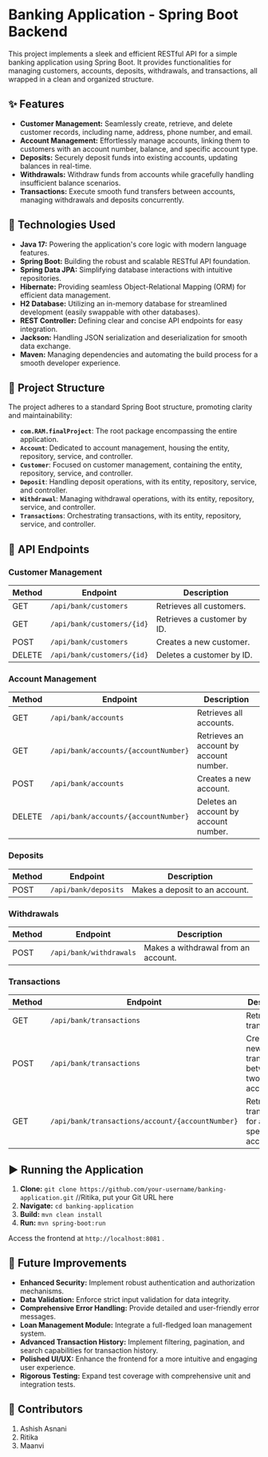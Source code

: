 # Banking Application - Spring Boot Backend

This project implements a sleek and efficient RESTful API for a simple banking application using Spring Boot. It provides functionalities for managing customers, accounts, deposits, withdrawals, and transactions, all wrapped in a clean and organized structure.

## ✨ Features

- **Customer Management:** Seamlessly create, retrieve, and delete customer records, including name, address, phone number, and email.
- **Account Management:** Effortlessly manage accounts, linking them to customers with an account number, balance, and specific account type.
- **Deposits:** Securely deposit funds into existing accounts, updating balances in real-time.
- **Withdrawals:** Withdraw funds from accounts while gracefully handling insufficient balance scenarios.
- **Transactions:** Execute smooth fund transfers between accounts, managing withdrawals and deposits concurrently.

## 🚀 Technologies Used

- **Java 17:** Powering the application's core logic with modern language features.
- **Spring Boot:** Building the robust and scalable RESTful API foundation.
- **Spring Data JPA:** Simplifying database interactions with intuitive repositories.
- **Hibernate:** Providing seamless Object-Relational Mapping (ORM) for efficient data management.
- **H2 Database:** Utilizing an in-memory database for streamlined development (easily swappable with other databases).
- **REST Controller:** Defining clear and concise API endpoints for easy integration.
- **Jackson:** Handling JSON serialization and deserialization for smooth data exchange.
- **Maven:** Managing dependencies and automating the build process for a smooth developer experience.

## 📂 Project Structure

The project adheres to a standard Spring Boot structure, promoting clarity and maintainability:

- **`com.RAM.finalProject`**: The root package encompassing the entire application.
- **`Account`**: Dedicated to account management, housing the entity, repository, service, and controller.
- **`Customer`**: Focused on customer management, containing the entity, repository, service, and controller.
- **`Deposit`**: Handling deposit operations, with its entity, repository, service, and controller.
- **`Withdrawal`**: Managing withdrawal operations, with its entity, repository, service, and controller.
- **`Transactions`**: Orchestrating transactions, with its entity, repository, service, and controller.

## 🔗 API Endpoints

### Customer Management

| Method | Endpoint                   | Description                 |
| ------ | -------------------------- | --------------------------- |
| GET    | `/api/bank/customers`      | Retrieves all customers.    |
| GET    | `/api/bank/customers/{id}` | Retrieves a customer by ID. |
| POST   | `/api/bank/customers`      | Creates a new customer.     |
| DELETE | `/api/bank/customers/{id}` | Deletes a customer by ID.   |

### Account Management

| Method | Endpoint                             | Description                             |
| ------ | ------------------------------------ | --------------------------------------- |
| GET    | `/api/bank/accounts`                 | Retrieves all accounts.                 |
| GET    | `/api/bank/accounts/{accountNumber}` | Retrieves an account by account number. |
| POST   | `/api/bank/accounts`                 | Creates a new account.                  |
| DELETE | `/api/bank/accounts/{accountNumber}` | Deletes an account by account number.   |

### Deposits

| Method | Endpoint             | Description                    |
| ------ | -------------------- | ------------------------------ |
| POST   | `/api/bank/deposits` | Makes a deposit to an account. |

### Withdrawals

| Method | Endpoint                | Description                         |
| ------ | ----------------------- | ----------------------------------- |
| POST   | `/api/bank/withdrawals` | Makes a withdrawal from an account. |

### Transactions

| Method | Endpoint                                         | Description                                     |
| ------ | ------------------------------------------------ | ----------------------------------------------- |
| GET    | `/api/bank/transactions`                         | Retrieves all transactions.                     |
| POST   | `/api/bank/transactions`                         | Creates a new transaction between two accounts. |
| GET    | `/api/bank/transactions/account/{accountNumber}` | Retrieves transactions for a specific account.  |

## ▶️ Running the Application

1. **Clone:** `git clone https://github.com/your-username/banking-application.git` //Ritika, put your Git URL here
2. **Navigate:** `cd banking-application`
3. **Build:** `mvn clean install`
4. **Run:** `mvn spring-boot:run`

Access the frontend at `http://localhost:8081` .

## 🌱 Future Improvements

- **Enhanced Security:** Implement robust authentication and authorization mechanisms.
- **Data Validation:** Enforce strict input validation for data integrity.
- **Comprehensive Error Handling:** Provide detailed and user-friendly error messages.
- **Loan Management Module:** Integrate a full-fledged loan management system.
- **Advanced Transaction History:** Implement filtering, pagination, and search capabilities for transaction history.
- **Polished UI/UX:** Enhance the frontend for a more intuitive and engaging user experience.
- **Rigorous Testing:** Expand test coverage with comprehensive unit and integration tests.

## 🙌 Contributors

1. Ashish Asnani
2. Ritika
3. Maanvi
